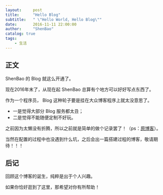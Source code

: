 ```yaml
---
layout:     post
title:      "Hello Blog"
subtitle:   " \"Hello World, Hello Blog\""
date:       2016-11-11 22:00:00
author:     "ShenBao"
catalog: true
tags:
    - 生活
---
```

<!--header-img-show-->


## 正文

ShenBao 的 Blog 就这么开通了。

现在2016年末了，从现在起 ShenBao 总算有个地方可以好好写点东西了。


作为一个程序员， Blog 这种轮子要是挂在大众博客程序上就太没意思了。

- 一是觉得大部分 Blog 服务都太丑；
- 二是觉得不能随便定制不好玩。

之前因为太懒没有折腾，所以之前就是简单的做个记录罢了！（ps：[原博客](https://shenbao.github.io/blog)）。


当然在配置的过程中也没遇到什么坑，之后会出一篇搭建过程的博客，敬请期待！！！


## 后记

回顾这个博客的诞生，纯粹是出于个人兴趣。


如果你恰好逛到了这里，那希望对你有所帮助！



